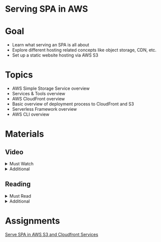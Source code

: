 # Serving SPA in AWS

# Goal

- Learn what serving an SPA is all about
- Explore different hosting related concepts like object storage, CDN, etc.
- Set up a static website hosting via AWS S3

# Topics

- AWS Simple Storage Service overview
- Services & Tools overview
- AWS CloudFront overview
- Basic overview of deployment process to CloudFront and S3
- Serverless Framework overview
- AWS CLI overview

# Materials

## Video

<details>
  <summary>Must Watch</summary>

  The following content provides enough info to complete the task.

  <blockquote>

  <details>
    <summary>In English</summary>

   <blockquote>

   - [AWS Simple storage service (S3) - part1. Introduction](https://videoportal.epam.com/video/GoPjaNyQqBlvyn1d76AN), ~1 mins
   - [AWS Simple storage service (S3) - part2. Basic theory](https://videoportal.epam.com/video/wPQe73OQkA2XOln7Aqnr), ~11 mins
   - [AWS Simple storage service (S3) - part3. Advanced features](https://videoportal.epam.com/video/MRwdYoVgQmdAWB84a3bL), ~13 mins
   - [Website hosting with S3 and CloudFront - part 1](https://videoportal.epam.com/video/lNdwY9xWNBgG96kbay2G), ~4 mins
   - [Website hosting with S3 and CloudFront - part 2. Using AWS Cloud Development Kit (CDK)](https://videoportal.epam.com/video/59pZaAyWXBDLD29laNzq), ~5 mins
   </blockquote>
  </details>

  <details>
    <summary>In Russian</summary>

   <blockquote>

   - [RU Introduction](https://videoportal.epam.com/video/1g5mYRkyL8KMd4oPJWoD), ~3 mins
   - [RU S3 Intro](https://videoportal.epam.com/video/wPQe73vEnLBglxqOJAqn), ~2 mins
   - [RU CloudFront Intro](https://videoportal.epam.com/video/MNnV7g033NDoBklWa0b3), ~4 mins
   - [RU Serverless Framework Intro](https://videoportal.epam.com/video/4MNVYj1EEMm3Lgv5a0eE), ~2 mins
   - [RU Manual Deployment to S3](https://videoportal.epam.com/video/MRwdYoVggXxDNDr4a3bL), ~16 mins
   - [RU Deploy to S3 with serverless](https://videoportal.epam.com/video/elN67KVllzb99gb3JVZz), ~32 mins
   - [RU AWS CLI Intro](https://videoportal.epam.com/video/Dj6qaB2WWGqqk06ragPW), ~1 mins
   - [RU Serverless & CloudFront](https://videoportal.epam.com/video/B9Ry76DWWwVng509Y8xq), ~20 mins
   - [RU Homework](https://videoportal.epam.com/video/Vr9Q7zywwrmgVG9mJMpG), ~3 mins
   </blockquote>
  </details>

  </blockquote>

</details>

<details>
  <summary>Additional</summary>

  The following content provides more info for further studies.

  <blockquote>

  - [Free and Easy guide how to host website on AWS Cloud in 5 minutes](https://youtu.be/4AYF_Vo36sU), ~4mins
  - [AWS S3 Core Concepts](https://www.youtube.com/watch?v=tfU0JEZjcsg), 27 mins
  - [AWS S3 Hands-On Tutorial](https://www.youtube.com/watch?v=XGcoeEyt2UM), ~45 mins
  - [AWS CloudFront Hands-On Tutorial](https://www.youtube.com/watch?v=Vr4N_ZA-uGo), ~15 mins
  - [React App on AWS S3 with Static Hosting + Cloudfront](https://www.youtube.com/watch?v=mls8tiiI3uc), ~35 mins
  - [Getting Started with Serverless Framework](https://www.youtube.com/watch?v=KQRGM9_eqIw), ~20mins
  </blockquote>

</details>

## Reading

<details>
  <summary>Must Read</summary>

  The following content provides enough info to complete the task.

  <blockquote>

  - [What is Amazon S3](https://docs.aws.amazon.com/AmazonS3/latest/userguide/Welcome.html)
  - [Getting started with Amazon S3](https://docs.aws.amazon.com/AmazonS3/latest/userguide/GetStartedWithS3.html)
  - [AWS S3 FAQs](https://aws.amazon.com/s3/faqs/)
  - [Setting Up Serverless Framework With AWS](https://www.serverless.com/framework/docs/getting-started)
  - [Serverless Framework Concepts](https://www.serverless.com/framework/docs/providers/aws/guide/intro)
  </blockquote>

</details>

<details>
  <summary>Additional</summary>

  The following content provides more info for further studies.

  <blockquote>

  - [Tutorial: Configuring a static website on Amazon S3](https://docs.aws.amazon.com/AmazonS3/latest/userguide/HostingWebsiteOnS3Setup.html)
  - [What AWS service should you use to publish a web site](https://adrianhall.github.io/cloud/2019/01/31/which-aws-service-for-hosting/)
  - [Tutorial: Your First Serverless Framework Project](https://www.serverless.com/framework/docs/tutorial)
  - [AWS S3 Buckets Overview](https://docs.aws.amazon.com/AmazonS3/latest/userguide/UsingBucket.html)
  - [Pseudo Parameters Reference](https://docs.aws.amazon.com/AWSCloudFormation/latest/UserGuide/pseudo-parameter-reference.html)
  </blockquote>

</details>

# Assignments

[Serve SPA in AWS S3 and Cloudfront Services](./task.md)
